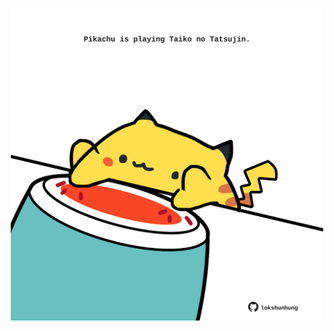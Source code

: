 <!-- built at 07/04/2021, 22:07:54 UTC -->
<p align="center">
  <img width="500" height="500" src="./ReadmeImage.svg">
</p>
